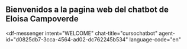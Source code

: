 ## Bienvenidos a la pagina web del chatbot de Eloisa Campoverde 
<script src="https://www.gstatic.com/dialogflow-console/fast/messenger/bootstrap.js?v=1"></script>
<df-messenger
  intent="WELCOME"
  chat-title="cursochatbot"
  agent-id="d0825db7-3cca-4564-ad02-dc762245b534"
  language-code="en"
></df-messenger>
